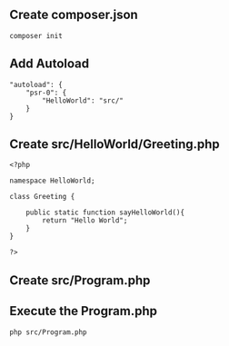 
## Create composer.json
```
composer init
```


## Add Autoload
```
"autoload": {
	"psr-0": {
		"HelloWorld": "src/"
	}
}
```


## Create src/HelloWorld/Greeting.php
```
<?php

namespace HelloWorld;

class Greeting {
	
	public static function sayHelloWorld(){
		return "Hello World";
	}
}

?>
```

## Create src/Program.php
<?php

require_once __DIR__ . '/../vendor/autoload.php';

use HelloWorld\Greeting;

echo Greeting::sayHelloWorld();

?>
##

## Execute the Program.php
```
php src/Program.php
```

